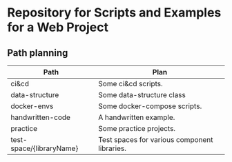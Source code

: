 # Repository for Scripts and Examples for a Web Project

## Path planning

| Path                     | Plan                                         |
| ------------------------ | -------------------------------------------- |
| ci&cd                    | Some ci&cd scripts.                          |
| data-structure           | Some data-structure class                    |
| docker-envs              | Some docker-compose scripts.                 |
| handwritten-code         | A handwritten example.                       |
| practice                 | Some practice projects.                      |
| test-space/{libraryName} | Test spaces for various component libraries. |
